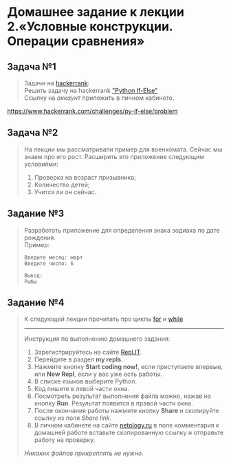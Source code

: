 # Домашнее задание к лекции 2.«Условные конструкции. Операции сравнения»
>
## Задача №1
>Задачи на [hackerrank](https://www.hackerrank.com/domains/python):  
>Решить задачу на hackerrank ["Python If-Else"](https://www.hackerrank.com/challenges/py-if-else/problem)  
>Ссылку на *аккаунт* приложить в личном кабинете.  
>

https://www.hackerrank.com/challenges/py-if-else/problem

## Задача №2
>На лекции мы рассматривали пример для военкомата. Сейчас мы знаем про его рост. Расширить это приложение следующим условиями:
>1. Проверка на возраст призывника;
>2. Количество детей;
>3. Учится ли он сейчас.
>
## Задание №3
>Разработать приложение для определения знака зодиака по дате рождения.  
>Пример:  
>```
>Введите месяц: март
>Введите число: 6
>
>Вывод:
>Рыбы
>```
>
## Задание №4
>К следующей лекции прочитать про циклы [for](https://foxford.ru/wiki/informatika/tsikl-for-v-python) и
> [while](https://foxford.ru/wiki/informatika/tsikl-while-v-python)
>
>---
>Инструкция по выполнению домашнего задания:
>
>1. Зарегистрируйтесь на сайте [Repl.IT](https://repl.it/).
>2. Перейдите в раздел **my repls**.
>3. Нажмите кнопку **Start coding now!**, если приступаете впервые, или **New Repl**, если у вас уже есть работы.
>4. В списке языков выберите Python.
>5. Код пишите в левой части окна.
>6. Посмотреть результат выполнения файла можно, нажав на кнопку **Run**. Результат появится в правой части окна.
>7. После окончания работы нажмите кнопку **Share** и скопируйте ссылку из поля *Share link*.
>8. В личном кабинете на сайте [netology.ru](http://netology.ru/) в поле комментария к домашней работе вставьте скопированную ссылку и отправьте работу на проверку.
>
>*Никаких файлов прикреплять не нужно.*
